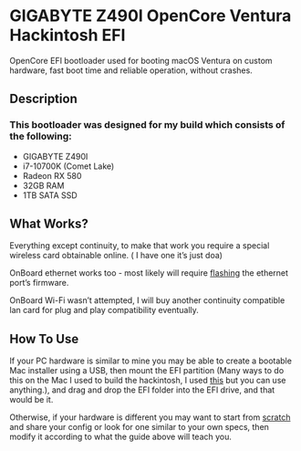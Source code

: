 # GIGABYTE Z490I OpenCore Ventura Hackintosh EFI

OpenCore EFI bootloader used for booting macOS Ventura on custom hardware, 
fast boot time and reliable operation, without crashes.

## Description

### This bootloader was designed for my build which consists of the following:

- GIGABYTE Z490I
- i7-10700K (Comet Lake)
- Radeon RX 580
- 32GB RAM
- 1TB SATA SSD

## What Works?

Everything except continuity, to make that work you require a special wireless card obtainable online. ( I have one it’s just doa)

OnBoard ethernet works too - most likely will require [flashing](https://github.com/5T33Z0/Gigabyte-Z490-Vision-G-Hackintosh-OpenCore/blob/main/I225-V_FIX.md#option-2-flashing-a-custom-firmware) the ethernet port’s firmware.

OnBoard Wi-Fi wasn’t attempted, I will buy another continuity compatible 
lan card for plug and play compatibility eventually. 

## How To Use

If your PC hardware is similar to mine you may be able to create a 
bootable Mac installer using a USB, then mount the EFI partition (Many 
ways to do this on the Mac I used to build the hackintosh, I used 
[this](https://github.com/corpnewt/MountEFI) but you can use anything.), 
and drag and drop the EFI folder into the EFI drive, and that would be it. 

Otherwise, if your hardware is different you may want to start from 
[scratch](https://dortania.github.io/OpenCore-Install-Guide/prerequisites.html) 
and share your config or look for one similar to your own specs, then 
modify it according to what the guide above will teach you. 


